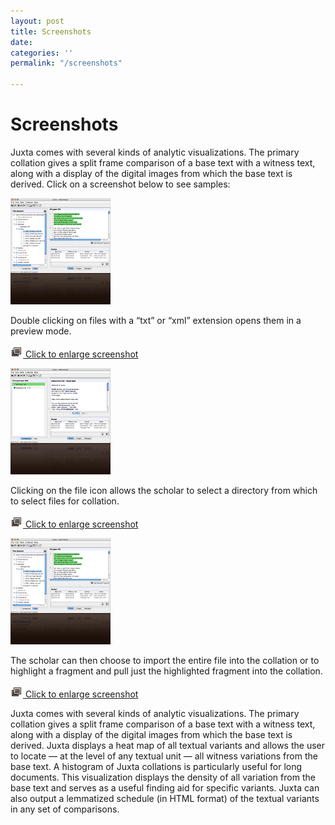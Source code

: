 ```yaml
---
layout: post
title: Screenshots
date: 
categories: ''
permalink: "/screenshots"

---
```

# Screenshots

Juxta comes with several kinds of analytic visualizations. The primary collation gives a split frame comparison of a base text with a witness text, along with a display of the digital images from which the base text is derived. Click on a screenshot below to see samples:

[![](/wp-content/uploads/2012/03/screenshot_01.gif)](http://juxta.cristyanc.com/wp-content/uploads/2012/03/juxta-frag2.jpg "Juxta Screenshot")

Double clicking on files with a “txt” or “xml” extension opens them in a preview mode.

[![](/wp-content/uploads/2012/03/enlarge_test.gif) Click to enlarge screenshot](http://juxta.cristyanc.com/wp-content/uploads/2012/03/juxta-frag2.jpg "Juxta Screenshot")

[![](/wp-content/uploads/2012/03/screenshot_02.gif)](http://juxta.cristyanc.com/wp-content/uploads/2012/03/juxta-frag1.jpg "Juxta Screenshot")

Clicking on the file icon allows the scholar to select a directory from which to select files for collation.

[![](/wp-content/uploads/2012/03/enlarge_test.gif) Click to enlarge screenshot](http://juxta.cristyanc.com/wp-content/uploads/2012/03/juxta-frag1.jpg "Juxta Screenshot")

[![](/wp-content/uploads/2012/03/screenshot_01.gif)](http://juxta.cristyanc.com/wp-content/uploads/2012/03/juxta-frag2.jpg "Juxta Screenshot")

The scholar can then choose to import the entire file into the collation or to highlight a fragment and pull just the highlighted fragment into the collation.

[![](/wp-content/uploads/2012/03/enlarge_test.gif) Click to enlarge screenshot](http://juxta.cristyanc.com/wp-content/uploads/2012/03/juxta-frag2.jpg "Juxta Screenshot")

Juxta comes with several kinds of analytic visualizations. The primary collation gives a split frame comparison of a base text with a witness text, along with a display of the digital images from which the base text is derived. Juxta displays a heat map of all textual variants and allows the user to locate — at the level of any textual unit — all witness variations from the base text. A histogram of Juxta collations is particularly useful for long documents. This visualization displays the density of all variation from the base text and serves as a useful finding aid for specific variants. Juxta can also output a lemmatized schedule (in HTML format) of the textual variants in any set of comparisons.